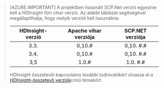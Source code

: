 > [AZURE.IMPORTANT] A projektben használt SCP.Net verzió egyeznie kell a HDInsight fürt vihar verzió. Az alábbi táblázat segítségével megállapíthatja, hogy melyik verziót kell használnia:
>
> | HDInsight-verzió | Apache vihar verziója | SCP.NET verziója |
> |:-----------------:|:--------------------:|:---------------:|
> | 3.3. | 0,10.# | 0,10. #.# |
> | 3.4. | 0,10.# | 0,10. #.# |
> | 3,5 | 1.0.# | 1.0. #.# |
>
> HDInsight összetevői kapcsolatos további tudnivalókért olvassa el a [HDInsight-összetevő verziók](../articles/hdinsight/hdinsight-component-versioning.md)című témakört.


